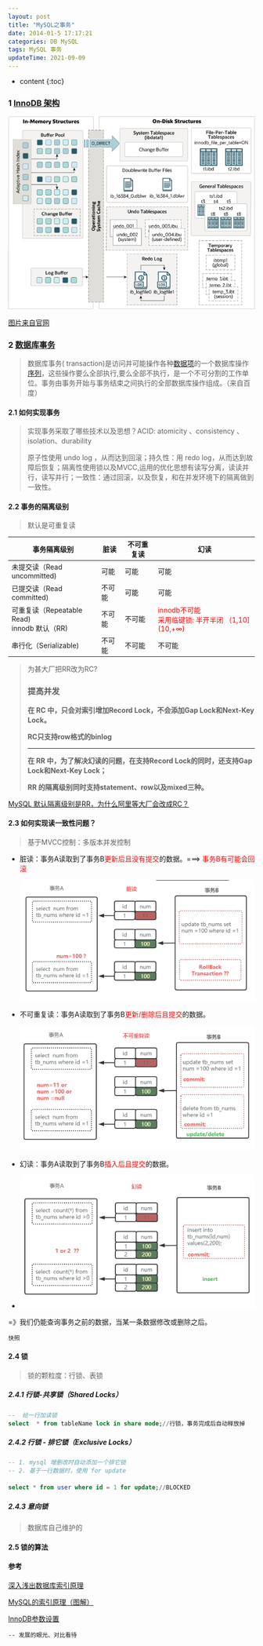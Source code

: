 ```yaml
---
layout: post
title: "MySQL之事务"
date: 2014-01-5 17:17:21
categories: DB MySQL
tags: MySQL 事务
updateTime: 2021-09-09
---
```


* content
{:toc}
### 1 [InnoDB 架构](https://dev.mysql.com/doc/refman/8.0/en/innodb-architecture.html)

![2021-09-09_innodb-architecture](\image\db\innodb-architecture.png)

[图片来自官网](https://dev.mysql.com/doc/refman/8.0/en/innodb-architecture.html)

### 2 [数据库事务](https://baike.baidu.com/item/%E6%95%B0%E6%8D%AE%E5%BA%93%E4%BA%8B%E5%8A%A1/9744607?fr=aladdin)

> 数据库事务( transaction)是访问并可能操作各种[数据项](https://baike.baidu.com/item/数据项/3227309)的一个数据库操作[序列](https://baike.baidu.com/item/序列/1302588)，这些操作要么全部执行,要么全部不执行，是一个不可分割的工作单位。事务由事务开始与事务结束之间执行的全部数据库操作组成。（来自百度）

#### 2.1 如何实现事务

> 实现事务采取了哪些技术以及思想？ACID: atomicity 、consistency 、isolation、durability
>
> 原子性使用 undo log ，从而达到回滚；持久性：用 redo log，从而达到故障后恢复；隔离性使用锁以及MVCC,运用的优化思想有读写分离，读读并行，读写并行；一致性：通过回滚，以及恢复，和在并发环境下的隔离做到一致性。



#### 2.2 事务的隔离级别

> 默认是可重复读

| 事务隔离级别                                     | 脏读   | 不可重复读 | 幻读                                                         |
| ------------------------------------------------ | ------ | ---------- | ------------------------------------------------------------ |
| 未提交读（Read uncommitted)                      | 可能   | 可能       | 可能                                                         |
| 已提交读（Read committed)                        | 不可能 | 可能       | 可能                                                         |
| 可重复读（Repeatable Read) <br/>innodb 默认（RR) | 不可能 | 不可能     | <font color='red'>innodb不可能<br/>采用临键锁: 半开半闭 （1,10] (10,+∞)</font> |
| 串行化（Serializable)                            | 不可能 | 不可能     | 不可能                                                       |

> 为甚大厂把RR改为RC?
>
> ### 提高并发
>
> **在 RC 中，只会对索引增加Record Lock，不会添加Gap Lock和Next-Key Lock。**
>
> **RC只支持row格式的binlog**
>
> ****
>
> **在 RR 中，为了解决幻读的问题，在支持Record Lock的同时，还支持Gap Lock和Next-Key Lock；**
>
> **RR 的隔离级别同时支持statement、row以及mixed三种。**

[MySQL 默认隔离级别是RR，为什么阿里等大厂会改成RC？](https://mp.weixin.qq.com/s/JGqx4gjTxuGPojjbgnW_sQ)

#### 2.3 如何实现读一致性问题？

> 基于MVCC控制：多版本并发控制

- 脏读：事务A读取到了事务B<font color='red'>更新后且没有提交</font>的数据。===> <font color='red'>事务B有可能会回滚</font>

  ![2021-11-13_MySQL脏读](\image\db\2021-11-13_MySQL脏读.png)

- 不可重复读：事务A读取到了事务B<font color='red'>更新/删除后且提交</font>的数据。

  ![2021-11-13_MySQL不可重复读](\image\db\2021-11-13_MySQL不可重复读.png)

- 幻读：事务A读取到了事务B<font color='red'>插入后且提交</font>的数据。

- ![2021-11-13_MySQL幻读](\image\db\2021-11-13_MySQL幻读.png)

=》我们仍能查询事务之前的数据，当某一条数据修改或删除之后。

`快照`

#### 2.4 锁

> 锁的颗粒度：行锁、表锁

##### 2.4.1 行锁-共享锁（Shared Locks）

```sql
--  给一行加读锁
select  * from tableName lock in share mode;//行锁，事务完成后自动释放掉
```

##### 2.4.2 行锁 - 排它锁（Exclusive Locks）

```sql
-- 1. mysql 增删改时自动添加一个排它锁
-- 2. 基于一行数据时，使用 for update

select * from user where id = 1 for update;//BLOCKED

```

##### 2.4.3 意向锁

> 数据库自己维护的



#### 2.5 锁的算法



#### 参考

[深入浅出数据库索引原理](https://zhuanlan.zhihu.com/p/23624390)

[MySQL的索引原理（图解）](https://www.cnblogs.com/bigox/p/11703328.html)

[InnoDB参数设置](https://dev.mysql.com/doc/refman/8.0/en/innodb-parameters.html)

```mysql
-- 发展的眼光、对比看待 
```

